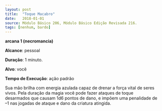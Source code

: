 ```yaml
---
layout: post
title:  "Toque Macabro"
date:   2018-01-01
source: Módulo Básico 206, Módulo Básico Edição Revisada 216.
tags: [nenhum, bardo]
---
```


**arcana 1 (necromancia)**

**Alcance**: pessoal

**Duração**: 1 minuto.

**Alvo**: você

**Tempo de Execução**: ação padrão

Sua mão brilha com energia azulada capaz de drenar a força vital de seres vivos.
Pela duração da magia você pode fazer ataques de toque desarmados que causam 1d6 pontos de dano, e impõem uma penalidade de –1 nas jogadas de ataque e dano da criatura atingida.
